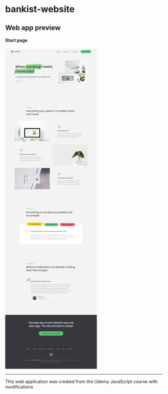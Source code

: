 # bankist-website
## Web app preview 

#### Start page
![Start page screenshot](https://github.com/TSlashDreamy/bankist-website/blob/master/preview/1.jpeg?raw=true)

-------
This web application was created from the Udemy JavaScript course with modifications
